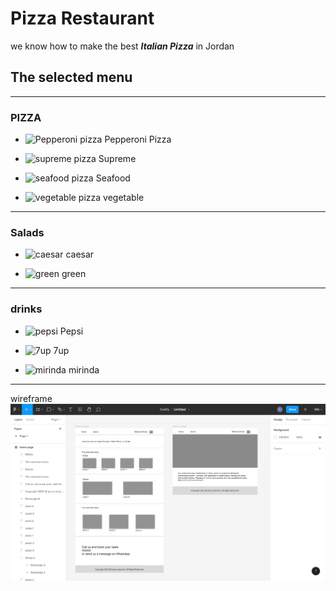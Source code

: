 # Pizza Restaurant
we know how to make the best _**Italian Pizza**_ in Jordan 

## The selected menu
---

### **PIZZA**

- ![Pepperoni pizza](https://thumbs.dreamstime.com/b/pizza-pepperoni-isolated-white-background-80780804.jpg)
Pepperoni Pizza

- ![supreme pizza](https://as1.ftcdn.net/v2/jpg/02/40/93/44/1000_F_240934423_MXIFbMpflsxHYm6BepBhAxcVjCLhV25h.jpg)
Supreme 

- ![seafood pizza](https://thumbs.dreamstime.com/b/top-view-homemade-seafood-pizza-wooden-plate-isolate-white-isolated-139448410.jpg)
Seafood 

- ![vegetable pizza](https://media.istockphoto.com/photos/pizza-from-the-top-vegetarian-picture-id183273214?k=20&m=183273214&s=612x612&w=0&h=YJ9r_V1EloUvdpw_OiNTd6FO3MN7n6acZz5k7D5hWc0=)
vegetable
---
### **Salads**

- ![caesar](https://media.istockphoto.com/photos/fresh-healthy-caesar-salad-picture-id510584216?k=20&m=510584216&s=612x612&w=0&h=Cu5GGhTrZEeqzH2N3D_G4zC-ag-2S8uxu1yBBa-fpuk=)
caesar 

- ![green](https://media.istockphoto.com/photos/wooden-bowl-of-a-mixed-salad-meal-picture-id148467287?k=20&m=148467287&s=612x612&w=0&h=sCXMQPlGNE0d3PtggAmNGdlEawqTbgzJfTIZtf3uZqg=)
green

---

### **drinks**

- ![pepsi](https://thumbs.dreamstime.com/b/bottle-pepsi-drink-white-isolated-background-can-be-u-used-posters-advertising-magazines-printed-publications-92343210.jpg)
Pepsi

- ![7up](https://media.istockphoto.com/photos/can-of-7up-picture-id531417466?k=20&m=531417466&s=170667a&w=0&h=eV6lLJ16gYgIjOjRUnr_AZUL3sYbdG48DjexDobFzG8=)
7up 

- ![mirinda](https://thumbs.dreamstime.com/b/mirinda-novyy-urengoy-russia-october-aluminium-can-isolated-over-white-background-127777251.jpg)
mirinda
---



wireframe
![wireframe](./Screenshot%202022-07-24%20153351.png)